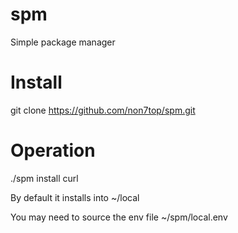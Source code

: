 # spm
Simple package manager

# Install
git clone https://github.com/non7top/spm.git

# Operation
 ./spm install curl
 
 By default it installs into ~/local
 
 You may need to source the env file ~/spm/local.env
